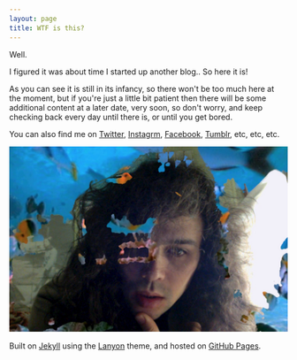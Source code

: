 ```yaml
---
layout: page
title: WTF is this?
---
```


Well.

I figured it was about time I started up another blog.. So here it is!

As you can see it is still in its infancy, so there won't be too much here at the moment, but if you're just a little bit patient then there will be some additional content at a later date, very soon, so don't worry, and keep checking back every day until there is, or until you get bored.

You can also find me on [Twitter](https://twitter.com/phocks), [Instagrm](http://instagram.com/phocks), [Facebook](https://facebook.com/phocks), [Tumblr](http://phocks.tumblr.com/), etc, etc, etc.

![A picture of me.](public/img/josh-messiah.jpg)

Built on [Jekyll](http://jekyllrb.com/) using the [Lanyon](http://lanyon.getpoole.com/) theme, and hosted on [GitHub Pages](https://pages.github.com/).